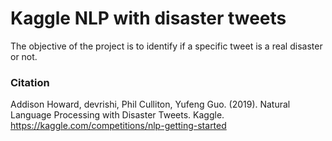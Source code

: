 # Kaggle NLP with disaster tweets
The objective of the project is to identify if a specific tweet is a real disaster or not.


### Citation
Addison Howard, devrishi, Phil Culliton, Yufeng Guo. (2019). Natural Language Processing with Disaster Tweets. Kaggle. https://kaggle.com/competitions/nlp-getting-started
